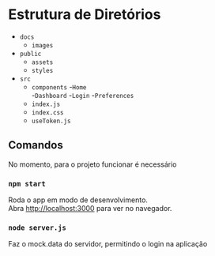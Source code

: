 # Estrutura de Diretórios

- `docs`
  - `images`
- `public`
  - `assets`
  - `styles`
- `src`
  - `components`
    -`Home`   
    -`Dashboard`
    -`Login`
    -`Preferences`
  - `index.js`
  - `index.css`
  - `useToken.js`
  
## Comandos

No momento, para o projeto funcionar é necessário

### `npm start`

Roda o app em modo de desenvolvimento.\
Abra [http://localhost:3000](http://localhost:3000) para ver no navegador.

### `node server.js`

Faz o mock.data do servidor, permitindo o login na aplicação


